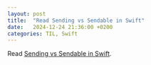 ```yaml
---
layout: post
title:  "Read Sending vs Sendable in Swift"
date:   2024-12-24 21:36:00 +0200
categories: TIL, Swift
---
```

Read [Sending vs Sendable in Swift](https://www.donnywals.com/sending-vs-sendable-in-swift/).
